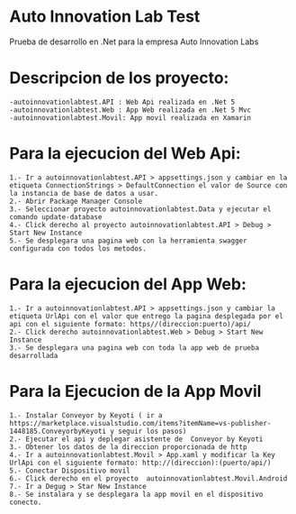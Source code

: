 # Auto Innovation Lab Test
Prueba de desarrollo en .Net para la empresa Auto Innovation Labs 

# Descripcion de los proyecto:
    -autoinnovationlabtest.API : Web Api realizada en .Net 5
    -autoinnovationlabtest.Web : App Web realizada en .Net 5 Mvc
    -autoinnovationlabtest.Movil: App movil realizada en Xamarin

# Para la ejecucion del Web Api:
    1.- Ir a autoinnovationlabtest.API > appsettings.json y cambiar en la etiqueta ConnectionStrings > DefaultConnection el valor de Source con la instancia de base de datos a usar.
    2.- Abrir Package Manager Console
    3.- Seleccionar proyecto autoinnovationlabtest.Data y ejecutar el comando update-database
    4.- Click derecho al proyecto autoinnovationlabtest.API > Debug > Start New Instance
    5.- Se desplegara una pagina web con la herramienta swagger configurada con todos los metodos.

# Para la ejecucion del App Web:
    1.- Ir a autoinnovationlabtest.API > appsettings.json y cambiar la etiqueta UrlApi con el valor que entrego la pagina desplegada por el api con el siguiente formato: https//(direccion:puerto)/api/
    2.- Click derecho autoinnovationlabtest.Web > Debug > Start New Instance
    3.- Se desplegara una pagina web con toda la app web de prueba desarrollada

# Para la Ejecucion de la App Movil
    1.- Instalar Conveyor by Keyoti ( ir a https://marketplace.visualstudio.com/items?itemName=vs-publisher-1448185.ConveyorbyKeyoti y seguir los pasos)
    2.- Ejecutar el api y deplegar asistente de  Conveyor by Keyoti
    3.- Obtener los datos de la direccion proporcionada de http
    4.- Ir a autoinnovationlabtest.Movil > App.xaml y modificar la Key UrlApi con el siguiente formato: http://(direccion):(puerto/api/)
    5.- Conectar Dispositivo movil
    6.- Click derecho en el proyecto  autoinnovationlabtest.Movil.Android
    7.- Ir a Degug > Star New Instance
    8.- Se instalara y se desplegara la app movil en el dispositivo conecto.
